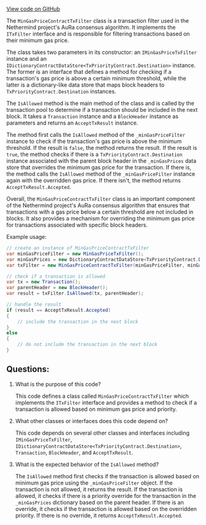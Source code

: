 [View code on GitHub](https://github.com/NethermindEth/nethermind/src/Nethermind/Nethermind.Consensus.AuRa/Transactions/MinGasPriceContractTxFilter.cs)

The `MinGasPriceContractTxFilter` class is a transaction filter used in the Nethermind project's AuRa consensus algorithm. It implements the `ITxFilter` interface and is responsible for filtering transactions based on their minimum gas price. 

The class takes two parameters in its constructor: an `IMinGasPriceTxFilter` instance and an `IDictionaryContractDataStore<TxPriorityContract.Destination>` instance. The former is an interface that defines a method for checking if a transaction's gas price is above a certain minimum threshold, while the latter is a dictionary-like data store that maps block headers to `TxPriorityContract.Destination` instances. 

The `IsAllowed` method is the main method of the class and is called by the transaction pool to determine if a transaction should be included in the next block. It takes a `Transaction` instance and a `BlockHeader` instance as parameters and returns an `AcceptTxResult` instance. 

The method first calls the `IsAllowed` method of the `_minGasPriceFilter` instance to check if the transaction's gas price is above the minimum threshold. If the result is `false`, the method returns the result. If the result is `true`, the method checks if there is a `TxPriorityContract.Destination` instance associated with the parent block header in the `_minGasPrices` data store that overrides the minimum gas price for the transaction. If there is, the method calls the `IsAllowed` method of the `_minGasPriceFilter` instance again with the overridden gas price. If there isn't, the method returns `AcceptTxResult.Accepted`.

Overall, the `MinGasPriceContractTxFilter` class is an important component of the Nethermind project's AuRa consensus algorithm that ensures that transactions with a gas price below a certain threshold are not included in blocks. It also provides a mechanism for overriding the minimum gas price for transactions associated with specific block headers. 

Example usage:

```csharp
// create an instance of MinGasPriceContractTxFilter
var minGasPriceFilter = new MinGasPriceTxFilter();
var minGasPrices = new DictionaryContractDataStore<TxPriorityContract.Destination>();
var txFilter = new MinGasPriceContractTxFilter(minGasPriceFilter, minGasPrices);

// check if a transaction is allowed
var tx = new Transaction();
var parentHeader = new BlockHeader();
var result = txFilter.IsAllowed(tx, parentHeader);

// handle the result
if (result == AcceptTxResult.Accepted)
{
    // include the transaction in the next block
}
else
{
    // do not include the transaction in the next block
}
```
## Questions: 
 1. What is the purpose of this code?
    
    This code defines a class called `MinGasPriceContractTxFilter` which implements the `ITxFilter` interface and provides a method to check if a transaction is allowed based on minimum gas price and priority.

2. What other classes or interfaces does this code depend on?
    
    This code depends on several other classes and interfaces including `IMinGasPriceTxFilter`, `IDictionaryContractDataStore<TxPriorityContract.Destination>`, `Transaction`, `BlockHeader`, and `AcceptTxResult`.

3. What is the expected behavior of the `IsAllowed` method?
    
    The `IsAllowed` method first checks if the transaction is allowed based on minimum gas price using the `_minGasPriceFilter` object. If the transaction is not allowed, it returns the result. If the transaction is allowed, it checks if there is a priority override for the transaction in the `_minGasPrices` dictionary based on the parent header. If there is an override, it checks if the transaction is allowed based on the overridden priority. If there is no override, it returns `AcceptTxResult.Accepted`.